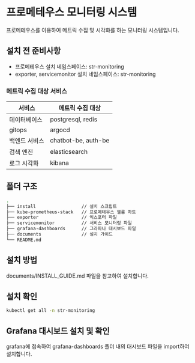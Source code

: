 # 프로메테우스 모니터링 시스템

프로메테우스를 이용하여 메트릭 수집 및 시각화를 하는 모니터링 시스템입니다.

## 설치 전 준비사항

- 프로메테우스 설치 네임스페이스: str-monitoring
- exporter, servicemonitor 설치 네임스페이스: str-monitoring


### 메트릭 수집 대상 서비스

| 서비스 | 메트릭 수집 대상 |
|--------|------------------|
| 데이터베이스 | postgresql, redis |
| gitops | argocd |
| 백엔드 서비스 | chatbot-be, auth-be |
| 검색 엔진 | elasticsearch |
| 로그 시각화 | kibana |


## 폴더 구조

```bash
.
├── install                 // 설치 스크립트
├── kube-prometheus-stack   // 프로메테우스 헬름 차트
├── exporter                // 익스포터 파일
├── servicemonitor          // 서비스 모니터링 파일
├── grafana-dashboards      // 그라파나 대시보드 파일
├── documents               // 설치 가이드
└── README.md
``` 

## 설치 방법

documents/INSTALL_GUIDE.md 파일을 참고하여 설치합니다.

## 설치 확인

```bash
kubectl get all -n str-monitoring
```

## Grafana 대시보드 설치 및 확인

grafana에 접속하여 grafana-dashboards 폴더 내의 대시보드 파일을 import하여 설치합니다.


